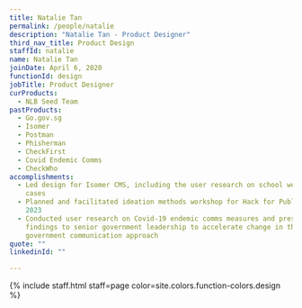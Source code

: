 ```yaml
---
title: Natalie Tan
permalink: /people/natalie
description: "Natalie Tan - Product Designer"
third_nav_title: Product Design
staffId: natalie
name: Natalie Tan
joinDate: April 6, 2020
functionId: design
jobTitle: Product Designer
curProducts:
  - NLB Seed Team
pastProducts:
  - Go.gov.sg
  - Isomer
  - Postman
  - Phisherman
  - CheckFirst
  - Covid Endemic Comms
  - CheckWho
accomplishments:
  - Led design for Isomer CMS, including the user research on school website use
    cases
  - Planned and facilitated ideation methods workshop for Hack for Public Good
    2023
  - Conducted user research on Covid-19 endemic comms measures and presented
    findings to senior government leadership to accelerate change in the
    government communication approach
quote: ""
linkedinId: ""

---
```


{% include staff.html staff=page color=site.colors.function-colors.design %}

